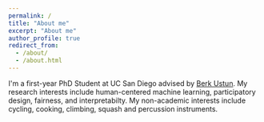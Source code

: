 ```yaml
---
permalink: /
title: "About me"
excerpt: "About me"
author_profile: true
redirect_from: 
  - /about/
  - /about.html
---
```


I'm a first-year PhD Student at UC San Diego advised by [Berk Ustun](https://www.berkustun.com/). My research interests include human-centered machine learning, participatory design, fairness, and interpretabilty. My non-academic interests include cycling, cooking, climbing, squash and percussion instruments. 

<!-- I'm a first-year PhD Student at UC San Diego advised by Berk Ustun. I earned a bachelor's degree in Computer Science at Harvard, where I worked with Professors Jim Waldo and Stuart Shieber, and Dr. David Alvarez-Melis (Microsoft Research). After graduation I worked as a Machine Learning Research Engineer, first at Lendbuzz, a startup dedicated to increasing access to financial services, and then at Twitter Cortex. My research interests include human-centered machine learning, participatory design, fairness, and interpretabilty. My non-academic interests include cycling, cooking, climbing, squash and percussion instruments. 
 -->
